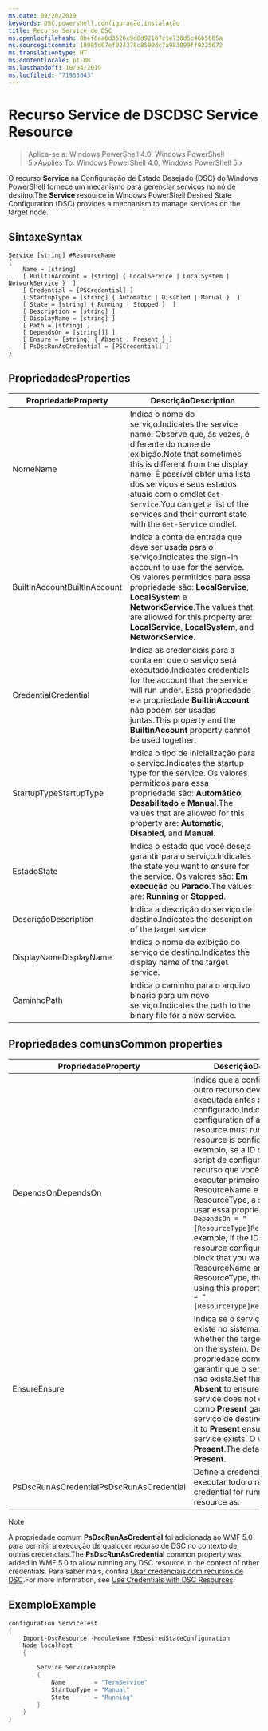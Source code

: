 ```yaml
---
ms.date: 09/20/2019
keywords: DSC,powershell,configuração,instalação
title: Recurso Service de DSC
ms.openlocfilehash: 0bef6aa6d3526c9d8d92187c1e738d5c46b5665a
ms.sourcegitcommit: 18985d07ef024378c8590dc7a983099ff9225672
ms.translationtype: HT
ms.contentlocale: pt-BR
ms.lasthandoff: 10/04/2019
ms.locfileid: "71953043"
---
```

# <a name="dsc-service-resource"></a><span data-ttu-id="8c8bd-103">Recurso Service de DSC</span><span class="sxs-lookup"><span data-stu-id="8c8bd-103">DSC Service Resource</span></span>

> <span data-ttu-id="8c8bd-104">Aplica-se a: Windows PowerShell 4.0, Windows PowerShell 5.x</span><span class="sxs-lookup"><span data-stu-id="8c8bd-104">Applies To: Windows PowerShell 4.0, Windows PowerShell 5.x</span></span>

<span data-ttu-id="8c8bd-105">O recurso **Service** na Configuração de Estado Desejado (DSC) do Windows PowerShell fornece um mecanismo para gerenciar serviços no nó de destino.</span><span class="sxs-lookup"><span data-stu-id="8c8bd-105">The **Service** resource in Windows PowerShell Desired State Configuration (DSC) provides a mechanism to manage services on the target node.</span></span>

## <a name="syntax"></a><span data-ttu-id="8c8bd-106">Sintaxe</span><span class="sxs-lookup"><span data-stu-id="8c8bd-106">Syntax</span></span>

```Syntax
Service [string] #ResourceName
{
    Name = [string]
    [ BuiltInAccount = [string] { LocalService | LocalSystem | NetworkService }  ]
    [ Credential = [PSCredential] ]
    [ StartupType = [string] { Automatic | Disabled | Manual }  ]
    [ State = [string] { Running | Stopped }  ]
    [ Description = [string] ]
    [ DisplayName = [string] ]
    [ Path = [string] ]
    [ DependsOn = [string[]] ]
    [ Ensure = [string] { Absent | Present } ]
    [ PsDscRunAsCredential = [PSCredential] ]
}
```

## <a name="properties"></a><span data-ttu-id="8c8bd-107">Propriedades</span><span class="sxs-lookup"><span data-stu-id="8c8bd-107">Properties</span></span>

|<span data-ttu-id="8c8bd-108">Propriedade</span><span class="sxs-lookup"><span data-stu-id="8c8bd-108">Property</span></span> |<span data-ttu-id="8c8bd-109">Descrição</span><span class="sxs-lookup"><span data-stu-id="8c8bd-109">Description</span></span> |
|---|---|
|<span data-ttu-id="8c8bd-110">Nome</span><span class="sxs-lookup"><span data-stu-id="8c8bd-110">Name</span></span> |<span data-ttu-id="8c8bd-111">Indica o nome do serviço.</span><span class="sxs-lookup"><span data-stu-id="8c8bd-111">Indicates the service name.</span></span> <span data-ttu-id="8c8bd-112">Observe que, às vezes, é diferente do nome de exibição.</span><span class="sxs-lookup"><span data-stu-id="8c8bd-112">Note that sometimes this is different from the display name.</span></span> <span data-ttu-id="8c8bd-113">É possível obter uma lista dos serviços e seus estados atuais com o cmdlet `Get-Service`.</span><span class="sxs-lookup"><span data-stu-id="8c8bd-113">You can get a list of the services and their current state with the `Get-Service` cmdlet.</span></span> |
|<span data-ttu-id="8c8bd-114">BuiltInAccount</span><span class="sxs-lookup"><span data-stu-id="8c8bd-114">BuiltInAccount</span></span> |<span data-ttu-id="8c8bd-115">Indica a conta de entrada que deve ser usada para o serviço.</span><span class="sxs-lookup"><span data-stu-id="8c8bd-115">Indicates the sign-in account to use for the service.</span></span> <span data-ttu-id="8c8bd-116">Os valores permitidos para essa propriedade são: **LocalService**, **LocalSystem** e **NetworkService**.</span><span class="sxs-lookup"><span data-stu-id="8c8bd-116">The values that are allowed for this property are: **LocalService**, **LocalSystem**, and **NetworkService**.</span></span> |
|<span data-ttu-id="8c8bd-117">Credential</span><span class="sxs-lookup"><span data-stu-id="8c8bd-117">Credential</span></span> |<span data-ttu-id="8c8bd-118">Indica as credenciais para a conta em que o serviço será executado.</span><span class="sxs-lookup"><span data-stu-id="8c8bd-118">Indicates credentials for the account that the service will run under.</span></span> <span data-ttu-id="8c8bd-119">Essa propriedade e a propriedade **BuiltinAccount** não podem ser usadas juntas.</span><span class="sxs-lookup"><span data-stu-id="8c8bd-119">This property and the **BuiltinAccount** property cannot be used together.</span></span> |
|<span data-ttu-id="8c8bd-120">StartupType</span><span class="sxs-lookup"><span data-stu-id="8c8bd-120">StartupType</span></span> |<span data-ttu-id="8c8bd-121">Indica o tipo de inicialização para o serviço.</span><span class="sxs-lookup"><span data-stu-id="8c8bd-121">Indicates the startup type for the service.</span></span> <span data-ttu-id="8c8bd-122">Os valores permitidos para essa propriedade são: **Automático**, **Desabilitado** e **Manual**.</span><span class="sxs-lookup"><span data-stu-id="8c8bd-122">The values that are allowed for this property are: **Automatic**, **Disabled**, and **Manual**.</span></span> |
|<span data-ttu-id="8c8bd-123">Estado</span><span class="sxs-lookup"><span data-stu-id="8c8bd-123">State</span></span> |<span data-ttu-id="8c8bd-124">Indica o estado que você deseja garantir para o serviço.</span><span class="sxs-lookup"><span data-stu-id="8c8bd-124">Indicates the state you want to ensure for the service.</span></span> <span data-ttu-id="8c8bd-125">Os valores são: **Em execução** ou **Parado**.</span><span class="sxs-lookup"><span data-stu-id="8c8bd-125">The values are: **Running** or **Stopped**.</span></span> |
|<span data-ttu-id="8c8bd-126">Descrição</span><span class="sxs-lookup"><span data-stu-id="8c8bd-126">Description</span></span> |<span data-ttu-id="8c8bd-127">Indica a descrição do serviço de destino.</span><span class="sxs-lookup"><span data-stu-id="8c8bd-127">Indicates the description of the target service.</span></span> |
|<span data-ttu-id="8c8bd-128">DisplayName</span><span class="sxs-lookup"><span data-stu-id="8c8bd-128">DisplayName</span></span> |<span data-ttu-id="8c8bd-129">Indica o nome de exibição do serviço de destino.</span><span class="sxs-lookup"><span data-stu-id="8c8bd-129">Indicates the display name of the target service.</span></span> |
|<span data-ttu-id="8c8bd-130">Caminho</span><span class="sxs-lookup"><span data-stu-id="8c8bd-130">Path</span></span> |<span data-ttu-id="8c8bd-131">Indica o caminho para o arquivo binário para um novo serviço.</span><span class="sxs-lookup"><span data-stu-id="8c8bd-131">Indicates the path to the binary file for a new service.</span></span> |

## <a name="common-properties"></a><span data-ttu-id="8c8bd-132">Propriedades comuns</span><span class="sxs-lookup"><span data-stu-id="8c8bd-132">Common properties</span></span>

|<span data-ttu-id="8c8bd-133">Propriedade</span><span class="sxs-lookup"><span data-stu-id="8c8bd-133">Property</span></span> |<span data-ttu-id="8c8bd-134">Descrição</span><span class="sxs-lookup"><span data-stu-id="8c8bd-134">Description</span></span> |
|---|---|
|<span data-ttu-id="8c8bd-135">DependsOn</span><span class="sxs-lookup"><span data-stu-id="8c8bd-135">DependsOn</span></span> |<span data-ttu-id="8c8bd-136">Indica que a configuração de outro recurso deve ser executada antes de ele ser configurado.</span><span class="sxs-lookup"><span data-stu-id="8c8bd-136">Indicates that the configuration of another resource must run before this resource is configured.</span></span> <span data-ttu-id="8c8bd-137">Por exemplo, se a ID do bloco de script de configuração do recurso que você deseja executar primeiro for ResourceName e seu tipo for ResourceType, a sintaxe para usar essa propriedade será `DependsOn = "[ResourceType]ResourceName"`.</span><span class="sxs-lookup"><span data-stu-id="8c8bd-137">For example, if the ID of the resource configuration script block that you want to run first is ResourceName and its type is ResourceType, the syntax for using this property is `DependsOn = "[ResourceType]ResourceName"`.</span></span> |
|<span data-ttu-id="8c8bd-138">Ensure</span><span class="sxs-lookup"><span data-stu-id="8c8bd-138">Ensure</span></span> |<span data-ttu-id="8c8bd-139">Indica se o serviço de destino existe no sistema.</span><span class="sxs-lookup"><span data-stu-id="8c8bd-139">Indicates whether the target service exists on the system.</span></span> <span data-ttu-id="8c8bd-140">Defina essa propriedade como **Ausente** para garantir que o serviço de destino não exista.</span><span class="sxs-lookup"><span data-stu-id="8c8bd-140">Set this property to **Absent** to ensure that the target service does not exist.</span></span> <span data-ttu-id="8c8bd-141">Defini-la como **Present** garantirá que o serviço de destino exista.</span><span class="sxs-lookup"><span data-stu-id="8c8bd-141">Setting it to **Present** ensures that target service exists.</span></span> <span data-ttu-id="8c8bd-142">O valor padrão é **Present**.</span><span class="sxs-lookup"><span data-stu-id="8c8bd-142">The default value is **Present**.</span></span> |
|<span data-ttu-id="8c8bd-143">PsDscRunAsCredential</span><span class="sxs-lookup"><span data-stu-id="8c8bd-143">PsDscRunAsCredential</span></span> |<span data-ttu-id="8c8bd-144">Define a credencial para executar todo o recurso.</span><span class="sxs-lookup"><span data-stu-id="8c8bd-144">Sets the credential for running the entire resource as.</span></span> |

> [!NOTE]
> <span data-ttu-id="8c8bd-145">A propriedade comum **PsDscRunAsCredential** foi adicionada ao WMF 5.0 para permitir a execução de qualquer recurso de DSC no contexto de outras credenciais.</span><span class="sxs-lookup"><span data-stu-id="8c8bd-145">The **PsDscRunAsCredential** common property was added in WMF 5.0 to allow running any DSC resource in the context of other credentials.</span></span> <span data-ttu-id="8c8bd-146">Para saber mais, confira [Usar credenciais com recursos de DSC](../../../configurations/runasuser.md).</span><span class="sxs-lookup"><span data-stu-id="8c8bd-146">For more information, see [Use Credentials with DSC Resources](../../../configurations/runasuser.md).</span></span>

## <a name="example"></a><span data-ttu-id="8c8bd-147">Exemplo</span><span class="sxs-lookup"><span data-stu-id="8c8bd-147">Example</span></span>

```powershell
configuration ServiceTest
{
    Import-DscResource -ModuleName PSDesiredStateConfiguration
    Node localhost
    {

        Service ServiceExample
        {
            Name        = "TermService"
            StartupType = "Manual"
            State       = "Running"
        }
    }
}
```